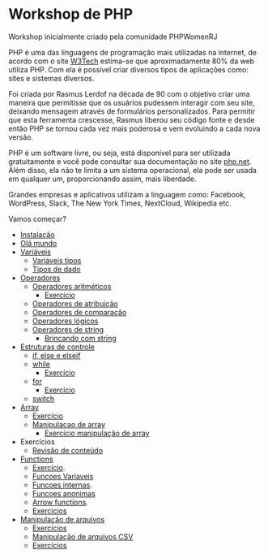 # Workshop de PHP
Workshop inicialmente criado pela comunidade PHPWomenRJ

PHP é uma das linguagens de programação mais utilizadas na internet, de acordo com o site [W3Tech](https://w3techs.com/) estima-se que aproximadamente 80% da web utiliza PHP. Com ela é possível criar diversos tipos de aplicações como: sites e sistemas diversos.

Foi criada por Rasmus Lerdof na década de 90 com o objetivo criar uma maneira que permitisse que os usuários pudessem interagir com seu site, deixando mensagem através de formulários personalizados. Para permitir que esta ferramenta crescesse, Rasmus liberou seu código fonte e desde então PHP se tornou cada vez mais poderosa e vem evoluindo a cada nova versão.

PHP é um software livre, ou seja, está disponível para ser utilizada gratuitamente e você pode consultar sua documentação no site [php.net](https://www.php.net/). Além disso, ela não te limita a um sistema operacional, ela pode ser usada em qualquer um, proporcionando assim, mais liberdade.

Grandes empresas e aplicativos utilizam a linguagem como: Facebook, WordPress, Slack, The New York Times, NextCloud, Wikipedia etc.

Vamos começar?

- [Instalação](doc/01-instalacao.md)
- [Olá mundo](doc/02-ola_mundo.md)
- [Variáveis](doc/03-variaveis_definicao.md)
  - [Variáveis tipos](doc/04-variaveis_tipos.md)
  - [Tipos de dado](doc/05-tipos-de-dado.md)
- [Operadores](https://github.com/DaianeAlvesRJ/workshop-php/blob/master/README.md)
  - [Operadores aritméticos](doc/06-operadores_aritmeticos.md)
    - [Exercício](doc/06.1-exercicios.md)
  - [Operadores de atribuição](doc/07-operadores_atribuicao.md)
  - [Operadores de comparação](doc/08-operadores_comparacao.md)
  - [Operadores lógicos](doc/09-operadores_logicos.md)
  - [Operadores de string](doc/10-operadores_de_string.md)
    - [Brincando com string](doc/10.1-brincando_com_strings.md)
- [Estruturas de controle](doc/11-estruturas_de_controle.md)
  - [if, else e elseif](doc/12-if_else_elseif.md)
  - [while](doc/12-while.md)
    - [Exercício](doc/12.1-exercicio_while.md)
  - [for](doc/13-for.md)
    - [Exercício](doc/13.1-exercicio_for.md)
  - [switch](doc/14-switch.md)
 - [Array](doc/15-array.md)
   - [Exercício](doc/15.1-exercicio_array.md)
   - [Manipulacao de array](doc/15.2-array_funcoes.md)
     - [Exercício manipulação de array](doc/15.3-exercicio_array_funcoes.md)
 - Exercícios
   - [Revisão de conteúdo](doc/16-resolucao_de_exercicios.md)
- [Functions](doc/17-functions.md)
    - [Exercício](doc/17.1-exercicio.md).
    - [Funcoes Variaveis](doc/17.2-%20funcoes_variaveis.md)
    - [Funcoes internas](doc/17.3-funcoes_internas.md).
    - [Funcoes anonimas](doc/17.4-funcoes_anonimas.md)
    - [Arrow functions](doc/17.5-%20arrow_functions.md).
    - [Exercícios](doc/17.6-exercicios.md)
- [Manipulação de arquivos](doc/18-manipulando_arquivos.md)
    - [Exercícios](doc/18.1-exercicios.md)
    - [Manipulação de arquivos CSV](doc/18.2-manipulacao_csv.md)
    - [Exercícios](doc/18.1-exercicios.md)
